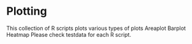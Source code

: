 # Plotting
This collection of R scripts plots various types of plots
Areaplot
Barplot
Heatmap
Please check testdata for each R script.
